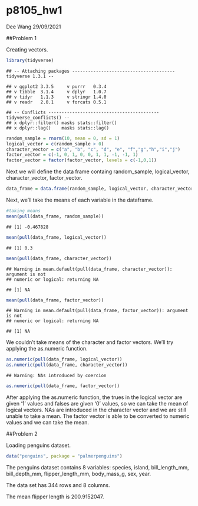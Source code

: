 p8105\_hw1
================
Dee Wang
29/09/2021

\#\#Problem 1

Creating vectors.

``` r
library(tidyverse)
```

    ## -- Attaching packages --------------------------------------- tidyverse 1.3.1 --

    ## v ggplot2 3.3.5     v purrr   0.3.4
    ## v tibble  3.1.4     v dplyr   1.0.7
    ## v tidyr   1.1.3     v stringr 1.4.0
    ## v readr   2.0.1     v forcats 0.5.1

    ## -- Conflicts ------------------------------------------ tidyverse_conflicts() --
    ## x dplyr::filter() masks stats::filter()
    ## x dplyr::lag()    masks stats::lag()

``` r
random_sample = rnorm(10, mean = 0, sd = 1)
logical_vector = c(random_sample > 0)
character_vector = c("a", "b", "c", "d", "e", "f","g","h","i","j")
factor_vector = c(-1, 0, 1, 0, 0, 1, 1, -1, -1, 1)
factor_vector = factor(factor_vector, levels = c(-1,0,1))
```

Next we will define the data frame containg random\_sample,
logical\_vector, character\_vector, factor\_vector.

``` r
data_frame = data.frame(random_sample, logical_vector, character_vector, factor_vector)
```

Next, we’ll take the means of each variable in the dataframe.

``` r
#taking means 
mean(pull(data_frame, random_sample)) 
```

    ## [1] -0.467828

``` r
mean(pull(data_frame, logical_vector)) 
```

    ## [1] 0.3

``` r
mean(pull(data_frame, character_vector)) 
```

    ## Warning in mean.default(pull(data_frame, character_vector)): argument is not
    ## numeric or logical: returning NA

    ## [1] NA

``` r
mean(pull(data_frame, factor_vector)) 
```

    ## Warning in mean.default(pull(data_frame, factor_vector)): argument is not
    ## numeric or logical: returning NA

    ## [1] NA

We couldn’t take means of the character and factor vectors. We’ll try
applying the as.numeric function.

``` r
as.numeric(pull(data_frame, logical_vector)) 
as.numeric(pull(data_frame, character_vector)) 
```

    ## Warning: NAs introduced by coercion

``` r
as.numeric(pull(data_frame, factor_vector)) 
```

After applying the as.numeric function, the trues in the logical vector
are given ‘1’ values and falses are given ‘0’ values, so we can take the
mean of logical vectors. NAs are introduced in the character vector and
we are still unable to take a mean. The factor vector is able to be
converted to numeric values and we can take the mean.

\#\#Problem 2

Loading penguins dataset.

``` r
data("penguins", package = "palmerpenguins")
```

The penguins dataset contains 8 variables: species, island,
bill\_length\_mm, bill\_depth\_mm, flipper\_length\_mm, body\_mass\_g,
sex, year.

The data set has 344 rows and 8 columns.

The mean flipper length is 200.9152047.
